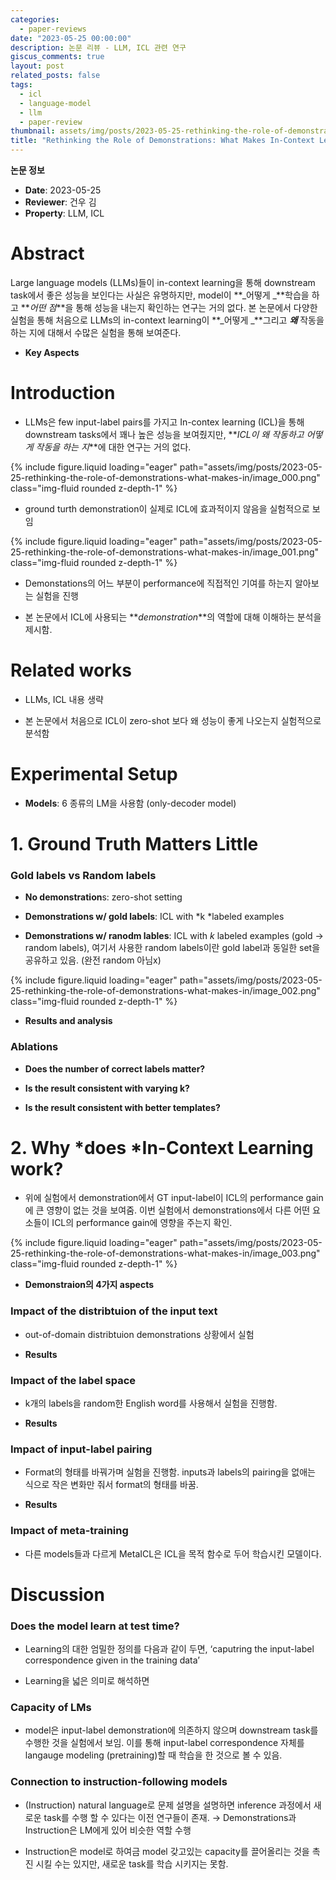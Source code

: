 ```yaml
---
categories:
  - paper-reviews
date: "2023-05-25 00:00:00"
description: 논문 리뷰 - LLM, ICL 관련 연구
giscus_comments: true
layout: post
related_posts: false
tags:
  - icl
  - language-model
  - llm
  - paper-review
thumbnail: assets/img/posts/2023-05-25-rethinking-the-role-of-demonstrations-what-makes-in/thumbnail.jpg
title: "Rethinking the Role of Demonstrations: What Makes In-Context Learning Work?"
---
```


**논문 정보**

- **Date**: 2023-05-25
- **Reviewer**: 건우 김
- **Property**: LLM, ICL

# Abstract

Large language models (LLMs)들이 in-context learning을 통해 downstream task에서 좋은 성능을 보인다는 사실은 유명하지만, model이 **_어떻게 _**학습을 하고 **_어떤 점_**을 통해 성능을 내는지 확인하는 연구는 거의 없다. 본 논문에서 다양한 실험을 통해 처음으로 LLMs의 in-context learning이 **_어떻게 _**그리고 **_왜_** 작동을 하는 지에 대해서 수많은 실험을 통해 보여준다.

- **Key Aspects**

# Introduction

- LLMs은 few input-label pairs를 가지고 In-contex learning (ICL)을 통해 downstream tasks에서 꽤나 높은 성능을 보여줬지만, **_ICL이 왜 작동하고 어떻게 작동을 하는 지_**에 대한 연구는 거의 없다.

{% include figure.liquid loading="eager" path="assets/img/posts/2023-05-25-rethinking-the-role-of-demonstrations-what-makes-in/image_000.png" class="img-fluid rounded z-depth-1" %}

- ground turth demonstration이 실제로 ICL에 효과적이지 않음을 실험적으로 보임

{% include figure.liquid loading="eager" path="assets/img/posts/2023-05-25-rethinking-the-role-of-demonstrations-what-makes-in/image_001.png" class="img-fluid rounded z-depth-1" %}

- Demonstations의 어느 부분이 performance에 직접적인 기여를 하는지 알아보는 실험을 진행

- 본 논문에서 ICL에 사용되는 **_demonstration_**의 역할에 대해 이해하는 분석을 제시함.

# Related works

- LLMs, ICL 내용 생략

- 본 논문에서 처음으로 ICL이 zero-shot 보다 왜 성능이 좋게 나오는지 실험적으로 분석함

# Experimental Setup

- **Models**: 6 종류의 LM을 사용함 (only-decoder model)

# 1. Ground Truth Matters Little

### Gold labels vs Random labels

- **No demonstration**s: zero-shot setting

- **Demonstrations w/ gold labels**: ICL with *k *labeled examples

- **Demonstrations w/ ranodm lables**: ICL with _k_ labeled examples (gold → random labels), 여기서 사용한 random labels이란 gold label과 동일한 set을 공유하고 있음. (완전 random 아님x)

{% include figure.liquid loading="eager" path="assets/img/posts/2023-05-25-rethinking-the-role-of-demonstrations-what-makes-in/image_002.png" class="img-fluid rounded z-depth-1" %}

- **Results and analysis**

### Ablations

- **Does the number of correct labels matter?**

- **Is the result consistent with varying k?**

- **Is the result consistent with better templates?**

# 2. Why *does *In-Context Learning work?

- 위에 실험에서 demonstration에서 GT input-label이 ICL의 performance gain에 큰 영향이 없는 것을 보여줌. 이번 실험에서 demonstrations에서 다른 어떤 요소들이 ICL의 performance gain에 영향을 주는지 확인.

{% include figure.liquid loading="eager" path="assets/img/posts/2023-05-25-rethinking-the-role-of-demonstrations-what-makes-in/image_003.png" class="img-fluid rounded z-depth-1" %}

- **Demonstraion의 4가지 aspects**

### Impact of the distribtuion of the input text

- out-of-domain distribtuion demonstrations 상황에서 실험

- **Results**

### Impact of the label space

- k개의 labels을 random한 English word를 사용해서 실험을 진행함.

- **Results**

### Impact of input-label pairing

- Format의 형태를 바꿔가며 실험을 진행함. inputs과 labels의 pairing을 없애는 식으로 작은 변화만 줘서 format의 형태를 바꿈.

- **Results**

### Impact of meta-training

- 다른 models들과 다르게 MetaICL은 ICL을 목적 함수로 두어 학습시킨 모델이다.

# Discussion

### Does the model learn at test time?

- Learning의 대한 엄밀한 정의를 다음과 같이 두면, ‘caputring the input-label correspondence given in the training data’

- Learning을 넓은 의미로 해석하면

### Capacity of LMs

- model은 input-label demonstration에 의존하지 않으며 downstream task를 수행한 것을 실험에서 보임. 이를 통해 input-label correspondence 자체를 langauge modeling (pretraining)할 때 학습을 한 것으로 볼 수 있음.

### Connection to instruction-following models

- (Instruction) natural language로 문제 설명을 설명하면 inference 과정에서 새로운 task를 수행 할 수 있다는 이전 연구들이 존재. → Demonstrations과 Instruction은 LM에게 있어 비슷한 역할 수행

- Instruction은 model로 하여금 model 갖고있는 capacity를 끌어올리는 것을 촉진 시킬 수는 있지만, 새로운 task를 학습 시키지는 못함.
